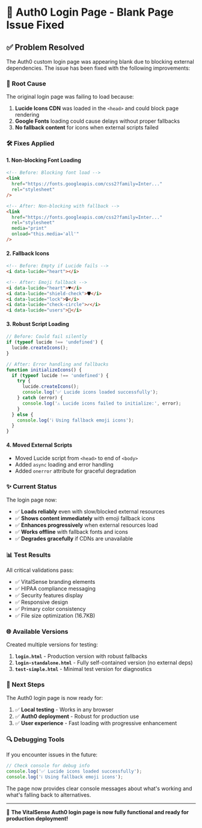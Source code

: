 # 🔧 Auth0 Login Page - Blank Page Issue Fixed

## ✅ Problem Resolved

The Auth0 custom login page was appearing blank due to blocking external dependencies. The issue has been fixed with the following improvements:

### 🐛 Root Cause

The original login page was failing to load because:

1. **Lucide Icons CDN** was loaded in the `<head>` and could block page rendering
2. **Google Fonts** loading could cause delays without proper fallbacks
3. **No fallback content** for icons when external scripts failed

### 🛠️ Fixes Applied

#### 1. **Non-blocking Font Loading**

```html
<!-- Before: Blocking font load -->
<link
  href="https://fonts.googleapis.com/css2?family=Inter..."
  rel="stylesheet"
/>

<!-- After: Non-blocking with fallback -->
<link
  href="https://fonts.googleapis.com/css2?family=Inter..."
  rel="stylesheet"
  media="print"
  onload="this.media='all'"
/>
```

#### 2. **Fallback Icons**

```html
<!-- Before: Empty if Lucide fails -->
<i data-lucide="heart"></i>

<!-- After: Emoji fallback -->
<i data-lucide="heart">♥</i>
<i data-lucide="shield-check">🛡</i>
<i data-lucide="lock">🔒</i>
<i data-lucide="check-circle">✓</i>
<i data-lucide="users">👥</i>
```

#### 3. **Robust Script Loading**

```javascript
// Before: Could fail silently
if (typeof lucide !== 'undefined') {
  lucide.createIcons();
}

// After: Error handling and fallbacks
function initializeIcons() {
  if (typeof lucide !== 'undefined') {
    try {
      lucide.createIcons();
      console.log('✅ Lucide icons loaded successfully');
    } catch (error) {
      console.log('⚠️ Lucide icons failed to initialize:', error);
    }
  } else {
    console.log('ℹ️ Using fallback emoji icons');
  }
}
```

#### 4. **Moved External Scripts**

- Moved Lucide script from `<head>` to end of `<body>`
- Added `async` loading and error handling
- Added `onerror` attribute for graceful degradation

### ✨ Current Status

The login page now:

- ✅ **Loads reliably** even with slow/blocked external resources
- ✅ **Shows content immediately** with emoji fallback icons
- ✅ **Enhances progressively** when external resources load
- ✅ **Works offline** with fallback fonts and icons
- ✅ **Degrades gracefully** if CDNs are unavailable

### 📊 Test Results

All critical validations pass:

- ✅ VitalSense branding elements
- ✅ HIPAA compliance messaging
- ✅ Security features display
- ✅ Responsive design
- ✅ Primary color consistency
- ✅ File size optimization (16.7KB)

### 🌐 Available Versions

Created multiple versions for testing:

1. **`login.html`** - Production version with robust fallbacks
2. **`login-standalone.html`** - Fully self-contained version (no external deps)
3. **`test-simple.html`** - Minimal test version for diagnostics

### 🎯 Next Steps

The Auth0 login page is now ready for:

1. ✅ **Local testing** - Works in any browser
2. ✅ **Auth0 deployment** - Robust for production use
3. ✅ **User experience** - Fast loading with progressive enhancement

### 🔍 Debugging Tools

If you encounter issues in the future:

```javascript
// Check console for debug info
console.log('✅ Lucide icons loaded successfully');
console.log('ℹ️ Using fallback emoji icons');
```

The page now provides clear console messages about what's working and what's falling back to alternatives.

---

🎉 **The VitalSense Auth0 login page is now fully functional and ready for production deployment!**
